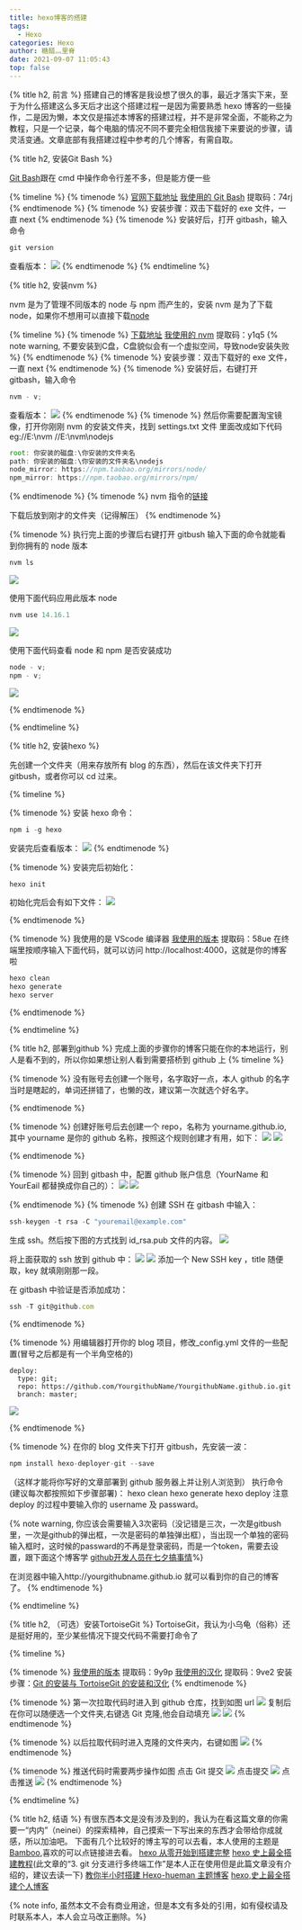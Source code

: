 ```yaml
---
title: hexo博客的搭建
tags:
  - Hexo
categories: Hexo
author: 糖醋灬里脊
date: 2021-09-07 11:05:43
top: false
---
```


{% title h2, 前言 %}
搭建自己的博客是我设想了很久的事，最近才落实下来，至于为什么搭建这么多天后才出这个搭建过程一是因为需要熟悉 hexo 博客的一些操作，二是因为懒，本文仅是描述本博客的搭建过程，并不是非常全面，不能称之为教程，只是一个记录，每个电脑的情况不同不要完全相信我接下来要说的步骤，请灵活变通。文章底部有我搭建过程中参考的几个博客，有需自取。

{% title h2, 安装Git Bash %}

[Git Bash](https://gitforwindows.org/)跟在 cmd 中操作命令行差不多，但是能方便一些

{% timeline %}
{% timenode %}
[官网下载地址](https://gitforwindows.org/)
[我使用的 Git Bash](https://www.aliyundrive.com/s/xGGpJoYbdLe) 提取码：74rj
{% endtimenode %}
{% timenode %}
安装步骤：双击下载好的 exe 文件，一直 next
{% endtimenode %}
{% timenode %}
安装好后，打开 gitbash，输入命令

```js
git version
```

查看版本：
![](/medias/createHexo/git1.png)
{% endtimenode %}
{% endtimeline %}

{% title h2, 安装nvm %}

nvm 是为了管理不同版本的 node 与 npm 而产生的，安装 nvm 是为了下载 node，如果你不想用可以直接下载[node](https://nodejs.org/en/)

{% timeline %}
{% timenode %}
[下载地址](https://github.com/coreybutler/nvm-windows/releases)
[我使用的 nvm](https://www.aliyundrive.com/s/eTwDdo9Wiz3) 提取码：y1q5
{% note warning, 不要安装到C盘，C盘貌似会有一个虚拟空间，导致node安装失败
 %}
{% endtimenode %}
{% timenode %}
安装步骤：双击下载好的 exe 文件，一直 next
{% endtimenode %}
{% timenode %}
安装好后，右键打开 gitbash，输入命令

```js
nvm - v;
```

查看版本：
![](/medias/createHexo/nvm1.png)
{% endtimenode %}
{% timenode %}
然后你需要配置淘宝镜像，打开你刚刚 nvm 的安装文件夹，找到 settings.txt 文件
里面改成如下代码
eg://E:\nvm
//E:\nvm\nodejs

```js
root: 你安装的磁盘:\你安装的文件夹名
path: 你安装的磁盘:\你安装的文件夹名\nodejs
node_mirror: https://npm.taobao.org/mirrors/node/
npm_mirror: https://npm.taobao.org/mirrors/npm/
```

{% endtimenode %}
{% timenode %}
nvm 指令的[链接](https://www.runoob.com/w3cnote/nvm-manager-node-versions.html)
<!-- 你也可以直接下载我用的 node 版本[下载链接](/package/v14.16.1.zip) -->
下载后放到刚才的文件夹（记得解压）
{% endtimenode %}

{% timenode %}
执行完上面的步骤后右键打开 gitbush 输入下面的命令就能看到你拥有的 node 版本

```js
nvm ls
```

![](/medias/createHexo/nvm2.png)

使用下面代码应用此版本 node

```js
nvm use 14.16.1
```

![](/medias/createHexo/nvm3.png)

使用下面代码查看 node 和 npm 是否安装成功

```js
node - v;
npm - v;
```

![](/medias/createHexo/nvm4.png)

{% endtimenode %}

{% endtimeline %}

{% title h2, 安装hexo %}

先创建一个文件夹（用来存放所有 blog 的东西），然后在该文件夹下打开 gitbush，或者你可以 cd 过来。

{% timeline %}

{% timenode %}
安装 hexo 命令：

```js
npm i -g hexo
```

安装完后查看版本：
![](/medias/createHexo/hexo1.png)
{% endtimenode %}

{% timenode %}
安装完后初始化：

```js
hexo init
```

初始化完后会有如下文件：
![](/medias/createHexo/hexo2.png)

{% endtimenode %}

{% timenode %}
我使用的是 VScode 编译器 [我使用的版本](https://www.aliyundrive.com/s/cru26GuCMvH) 提取码：58ue
在终端里按顺序输入下面代码，就可以访问 http://localhost:4000，这就是你的博客啦

```js
hexo clean
hexo generate
hexo server
```

{% endtimenode %}

{% endtimeline %}

{% title h2, 部署到github %}
完成上面的步骤你的博客只能在你的本地运行，别人是看不到的，所以你如果想让别人看到需要搭桥到 github 上
{% timeline %}

{% timenode %}
没有账号去创建一个账号，名字取好一点，本人 github 的名字当时是瞎起的，单词还拼错了，也懒的改，建议第一次就选个好名字。

{% endtimenode %}

{% timenode %}
创建好账号后去创建一个 repo，名称为 yourname.github.io, 其中 yourname 是你的 github 名称，按照这个规则创建才有用，如下：
![](/medias/createHexo/github1.png)
![](/medias/createHexo/github2.png)

{% endtimenode %}

{% timenode %}
回到 gitbash 中，配置 github 账户信息（YourName 和 YourEail 都替换成你自己的）：
![](/medias/createHexo/github3.png)
![](/medias/createHexo/github4.png)

{% endtimenode %}
{% timenode %}
创建 SSH
在 gitbash 中输入：

```js
ssh-keygen -t rsa -C "youremail@example.com"
```

生成 ssh。然后按下图的方式找到 id_rsa.pub 文件的内容。
![](/medias/createHexo/github5.png)

将上面获取的 ssh 放到 github 中：
![](/medias/createHexo/github6.png)
![](/medias/createHexo/github7.png)
添加一个 New SSH key ，title 随便取，key 就填刚刚那一段。

在 gitbash 中验证是否添加成功：

```js
ssh -T git@github.com
```

{% endtimenode %}

{% timenode %}
用编辑器打开你的 blog 项目，修改\_config.yml 文件的一些配置(冒号之后都是有一个半角空格的)

```text
deploy: 
  type: git;
  repo: https://github.com/YourgithubName/YourgithubName.github.io.git
  branch: master;

```

![](/medias/createHexo/vue1.png)

{% endtimenode %}

{% timenode %}
在你的 blog 文件夹下打开 gitbush，先安装一波：

```js
npm install hexo-deployer-git --save
```

（这样才能将你写好的文章部署到 github 服务器上并让别人浏览到）
执行命令(建议每次都按照如下步骤部署)：
hexo clean
hexo generate
hexo deploy
注意 deploy 的过程中要输入你的 username 及 passward。

{% note warning,
你应该会需要输入3次密码（没记错是三次，一次是gitbush里，一次是github的弹出框，一次是密码的单独弹出框），当出现一个单独的密码输入框时，这时候的passward的不再是登录密码，而是一个token，需要去设置，跟下面这个博客学
[github开发人员在七夕搞事情](https://blog.csdn.net/weixin_41010198/article/details/119698015)%}

在浏览器中输入http://yourgithubname.github.io 就可以看到你的自己的博客了。
{% endtimenode %}

{% endtimeline %}

{% title h2, （可选）安装TortoiseGit %}
TortoiseGit，我认为小乌龟（俗称）还是挺好用的，至少某些情况下提交代码不需要打命令了

{% timeline %}

{% timenode %}
[我使用的版本](https://www.aliyundrive.com/s/XsMLsxo8UCr) 提取码：9y9p
[我使用的汉化](https://www.aliyundrive.com/s/aohmjjoV8u8) 提取码：9ve2
安装步骤：[Git 的安装与 TortoiseGit 的安装和汉化](https://www.cnblogs.com/nicaicai/p/12383735.html)
{% endtimenode %}

{% timenode %}
第一次拉取代码时进入到 github 仓库，找到如图 url
![](/medias/createHexo/wugui1.png)
复制后在你可以随便选一个文件夹,右键选 Git 克隆,他会自动填充
![](/medias/createHexo/wugui2.png)
![](/medias/createHexo/wugui3.png)
{% endtimenode %}

{% timenode %}
以后拉取代码时进入克隆的文件夹内，右键如图
![](/medias/createHexo/wugui4.png)
{% endtimenode %}

{% timenode %}
推送代码时需要两步操作如图
点击 Git 提交
![](/medias/createHexo/wugui5.png)
点击提交
![](/medias/createHexo/wugui6.png)
点击推送
![](/medias/createHexo/wugui7.png)
{% endtimenode %}

{% endtimeline %}

{% title h2, 结语 %}
有很东西本文是没有涉及到的，我认为在看这篇文章的你需要一“内内”（neinei）的探索精神，自己摸索一下写出来的东西才会带给你成就感，所以加油吧。
下面有几个比较好的博主写的可以去看，本人使用的主题是[Bamboo](https://yuang01.github.io/),喜欢的可以点链接进去看。
[hexo 从零开始到搭建完整](https://www.cnblogs.com/visugar/p/6821777.html)
[hexo 史上最全搭建教程](https://blog.csdn.net/sinat_37781304/article/details/82729029)(此文章的“3. git 分支进行多终端工作”是本人正在使用但是此篇文章没有介绍的，建议去读一下)
[教你半小时搭建 Hexo-hueman 主题博客](https://blog.csdn.net/weixin_44105459/article/details/103500535)
[hexo,史上最全搭建个人博客](https://blog.csdn.net/Wanguyunxiaodaniu/article/details/104716776?utm_medium=distribute.pc_relevant.none-task-blog-2~default~baidujs_baidulandingword~default-0.control&spm=1001.2101.3001.4242)

{% note info,
虽然本文不会有商业用途，但是本文有多处的引用，如有侵权请及时联系本人，本人会立马改正删除。%}

